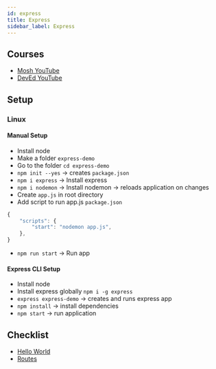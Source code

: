 ```yaml
---
id: express
title: Express
sidebar_label: Express
---
```


## Courses

- [Mosh YouTube](https://www.youtube.com/watch?v=pKd0Rpw7O48)
- [DevEd YouTube](https://www.youtube.com/watch?v=vjf774RKrLc)

## Setup

### Linux

#### Manual Setup

- Install node
- Make a folder ```express-demo```
- Go to the folder ```cd express-demo```
- ```npm init --yes``` &rarr; creates ```package.json```
- ```npm i express``` &rarr; Install express
- ```npm i nodemon``` &rarr; Install nodemon &rarr; reloads application on changes
- Create ```app.js``` in root directory
- Add script to run app.js ```package.json```

```js title="package.json"
{
    "scripts": {
        "start": "nodemon app.js",
    },
}
```

- ```npm run start``` &rarr; Run app

#### Express CLI Setup

- Install node
- Install express globally ```npm i -g express```
- ```express express-demo``` &rarr; creates and runs express app
- ```npm install``` &rarr; install dependencies
- ```npm start``` &rarr; run application

## Checklist

- [Hello World](express-hello-world)
- [Routes](express-routes)
